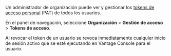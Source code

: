 Un administrador de organización puede ver y gestionar los [tokens de acceso personal](syi1695940519543.md) (PAT) de todos los usuarios.

En el panel de navegación, seleccione **Organización** \> **Gestión de acceso** \> **Tokens de acceso**.

Al revocar el token de un usuario se revoca inmediatamente cualquier inicio de sesión activo que se esté ejecutando en Vantage Console para el usuario.
